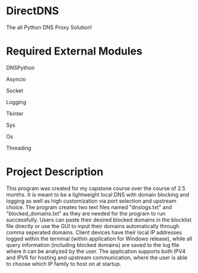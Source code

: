 # DirectDNS
The all Python DNS Proxy Solution!

# Required External Modules

DNSPython

Asyncio

Socket

Logging

Tkinter

Sys

Os

Threading

# Project Description
This program was created for my capstone course over the course of 2.5 months. It is meant to be a lightweight local DNS with domain blocking and logging as well as high customization via port selection and upstream choice. The program creates two text files named "dnslogs.txt" and "blocked_domains.txt" as they are needed for the program to run successfully. Users can paste their desired blocked domains in the blocklist file directly or use the GUI to input their domains automatically through comma seperated domains. Client devices have their local IP addresses logged within the terminal (within application for Windows release), while all query information (including blocked domains) are saved to the log file where it can be analyzed by the user. The application supports both IPV4 and IPV6 for hosting and upstream communication, where the user is able to choose which IP family to host on at startup.
